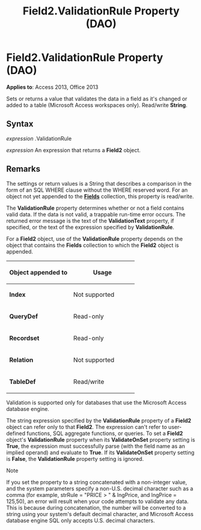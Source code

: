 ﻿---
title: Field2.ValidationRule Property (DAO)
TOCTitle: ValidationRule Property
ms:assetid: 5464d2de-f3d7-5d6b-4fc5-66df6a5540cb
ms:mtpsurl: https://msdn.microsoft.com/library/Ff194105(v=office.15)
ms:contentKeyID: 48544896
ms.date: 09/18/2015
mtps_version: v=office.15
---

# Field2.ValidationRule Property (DAO)


**Applies to**: Access 2013, Office 2013

Sets or returns a value that validates the data in a field as it's changed or added to a table (Microsoft Access workspaces only). Read/write **String**.

## Syntax

*expression* .ValidationRule

*expression* An expression that returns a **Field2** object.

## Remarks

The settings or return values is a String that describes a comparison in the form of an SQL WHERE clause without the WHERE reserved word. For an object not yet appended to the **[Fields](fields-collection-dao.md)** collection, this property is read/write.

The **ValidationRule** property determines whether or not a field contains valid data. If the data is not valid, a trappable run-time error occurs. The returned error message is the text of the **ValidationText** property, if specified, or the text of the expression specified by **ValidationRule**.

For a **Field2** object, use of the **ValidationRule** property depends on the object that contains the **Fields** collection to which the **Field2** object is appended.

<table>
<colgroup>
<col style="width: 50%" />
<col style="width: 50%" />
</colgroup>
<thead>
<tr class="header">
<th><p>Object appended to</p></th>
<th><p>Usage</p></th>
</tr>
</thead>
<tbody>
<tr class="odd">
<td><p><strong>Index</strong></p></td>
<td><p>Not supported</p></td>
</tr>
<tr class="even">
<td><p><strong>QueryDef</strong></p></td>
<td><p>Read-only</p></td>
</tr>
<tr class="odd">
<td><p><strong>Recordset</strong></p></td>
<td><p>Read-only</p></td>
</tr>
<tr class="even">
<td><p><strong>Relation</strong></p></td>
<td><p>Not supported</p></td>
</tr>
<tr class="odd">
<td><p><strong>TableDef</strong></p></td>
<td><p>Read/write</p></td>
</tr>
</tbody>
</table>


Validation is supported only for databases that use the Microsoft Access database engine.

The string expression specified by the **ValidationRule** property of a **Field2** object can refer only to that **Field2**. The expression can't refer to user-defined functions, SQL aggregate functions, or queries. To set a **Field2** object's **ValidationRule** property when its **ValidateOnSet** property setting is **True**, the expression must successfully parse (with the field name as an implied operand) and evaluate to **True**. If its **ValidateOnSet** property setting is **False**, the **ValidationRule** property setting is ignored.


> [!NOTE]
> <P>If you set the property to a string concatenated with a non-integer value, and the system parameters specify a non-U.S. decimal character such as a comma (for example, strRule = "PRICE &gt; " &amp; lngPrice, and lngPrice = 125,50), an error will result when your code attempts to validate any data. This is because during concatenation, the number will be converted to a string using your system's default decimal character, and Microsoft Access database engine SQL only accepts U.S. decimal characters.</P>


